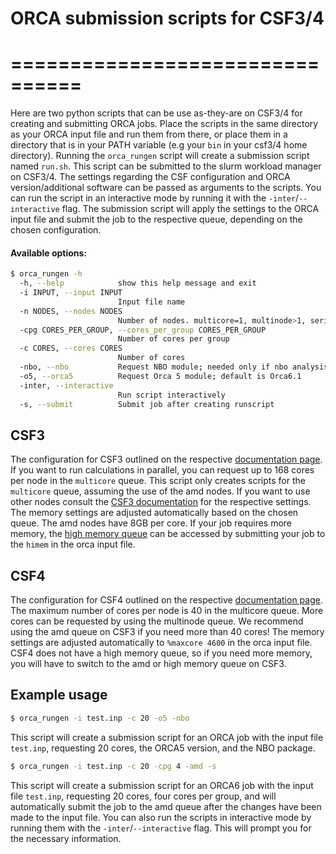# ORCA submission scripts for CSF3/4
# ================================
Here are two python scripts that can be use as-they-are on CSF3/4 for creating and submitting ORCA jobs. Place the scripts in the same directory as your ORCA input file and run them from there, or place them in a directory that is in your PATH variable (e.g your ```bin``` in your csf3/4 home directory). Running the ```orca_rungen``` script will create a submission script named ```run.sh```. This script can be submitted to the slurm workload manager on CSF3/4.
The settings regarding the CSF configuration and ORCA version/additional software can be passed as arguments to the scripts. You can run the script in an interactive mode by running it with the ```-inter```/```--interactive``` flag. The submission script will apply the settings to the ORCA input file and submit the job to the respective queue, depending on the chosen configuration.

#### Available options:
```bash
$ orca_rungen -h
  -h, --help            show this help message and exit
  -i INPUT, --input INPUT
                        Input file name
  -n NODES, --nodes NODES
                        Number of nodes. multicore=1, multinode>1, serial=0; default=1
  -cpg CORES_PER_GROUP, --cores_per_group CORES_PER_GROUP
                        Number of cores per group
  -c CORES, --cores CORES
                        Number of cores
  -nbo, --nbo           Request NBO module; needed only if nbo analysis is requested in input file
  -o5, --orca5          Request Orca 5 module; default is Orca6.1
  -inter, --interactive
                        Run script interactively
  -s, --submit          Submit job after creating runscript
  ```

## CSF3 
The configuration for CSF3 outlined on the respective [documentation page](https://ri.itservices.manchester.ac.uk/csf3/overview/configuration/). If you want to run calculations in parallel, you can request up to 168 cores per node in the ```multicore``` queue. This script only creates scripts for the ```multicore``` queue, assuming the use of the amd nodes. If you want to use other nodes consult the [CSF3 documentation](https://ri.itservices.manchester.ac.uk/csf3/overview/configuration/) for the respective settings. 
The memory settings are adjusted automatically based on the chosen queue. The amd nodes have 8GB per core. If your job requires more memory, the [high memory queue](https://ri.itservices.manchester.ac.uk/csf3/batch-slurm/high-memory-jobs-slurm/) can be accessed by submitting your job to the ```himem```  in the orca input file.


## CSF4
The configuration for CSF4 outlined on the respective [documentation page](https://ri.itservices.manchester.ac.uk/csf4/overview/configuration/). The maximum number of cores per node is 40 in the multicore queue. More cores can be requested by using the multinode queue. We recommend using the amd queue on CSF3 if you need more than 40 cores!
The memory settings are adjusted automatically to ```%maxcore 4600``` in the orca input file. CSF4 does not have a high memory queue, so if you need more memory, you will have to switch to the amd or high memory queue on CSF3.


## Example usage
```bash
$ orca_rungen -i test.inp -c 20 -o5 -nbo
```
This script will create a submission script for an ORCA job with the input file ```test.inp```, requesting 20 cores, the ORCA5 version, and the NBO package.

```bash
$ orca_rungen -i test.inp -c 20 -cpg 4 -amd -s
```
This script will create a submission script for an ORCA6 job with the input file ```test.inp```, requesting 20 cores, four cores per group, and will automatically submit the job to the amd queue after the changes have been made to the input file.
You can also run the scripts in interactive mode by running them with the ```-inter```/```--interactive``` flag. This will prompt you for the necessary information.